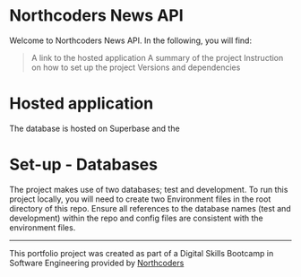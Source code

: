 # Northcoders News API

Welcome to Northcoders News API. 
In the following, you will find:
> A link to the hosted application
> A summary of the project
> Instruction on how to set up the project
> Versions and dependencies

# Hosted application

The database is hosted on Superbase and the 

# Set-up - Databases

The project makes use of two databases; test and development.
To run this project locally, you will need to create two Environment files in the root directory of this repo.
Ensure all references to the database names (test and development) within the repo and config files are consistent with the environment files.

---

This portfolio project was created as part of a Digital Skills Bootcamp in Software Engineering provided by [Northcoders](https://northcoders.com/)
